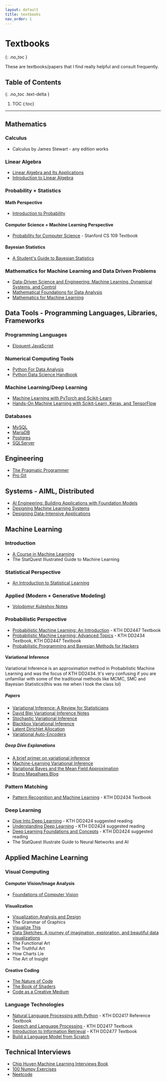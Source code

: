 ```yaml
---
layout: default 
title: textbooks
nav_order: 1
---
```


# Textbooks
{: .no_toc }

These are textbooks/papers that I find really helpful and consult frequently. 

## Table of Contents
{: .no_toc .text-delta }

1. TOC
{:toc}

---
## Mathematics 
### Calculus 
* Calculus by James Stewart - any edition works 

### Linear Algebra 
* [Linear Algebra and Its Applications](https://broman.dev/download/Linear%20Algebra%20and%20its%20Applications%205th%20Edition.pdf)
* [Introduction to Linear Algebra](https://math.mit.edu/~gs/linearalgebra/ila6/indexila6.html)

### Probability + Statistics 
#### Math Perspective 
* [Introduction to Probability](https://drive.google.com/file/d/1VmkAAGOYCTORq1wxSQqy255qLJjTNvBI/edit)
#### Computer Science + Machine Learning Perspective 
* [Probability for Computer Science](https://probabilityforcs.firebaseapp.com/book) - Stanford CS 109 Textbook 
#### Bayesian Statistics 
* [A Student's Guide to Bayesian Statistics](https://sites.math.rutgers.edu/~zeilberg/EM20/Lambert.pdf)

### Mathematics for Machine Learning and Data Driven Problems 
* [Data-Driven Science and Engineering: Machine Learning, Dynamical Systems, and Control](https://databookuw.com/databook.pdf)
* [Mathematical Foundations for Data Analysis](https://mathfordata.github.io/)
* [Mathematics for Machine Learning](https://mml-book.github.io/)

## Data Tools - Programming Languages, Libraries, Frameworks
### Programming Languages 
* [Eloquent JavaScript](https://eloquentjavascript.net/index.html)
### Numerical Computing Tools 
* [Python For Data Analysis](https://wesmckinney.com/book/)
* [Python Data Science Handbook](https://jakevdp.github.io/PythonDataScienceHandbook/)
### Machine Learning/Deep Learning
* [Machine Learning with PyTorch and Scikit-Learn](https://www.oreilly.com/library/view/machine-learning-with/9781801819312/)
* [Hands-On Machine Learning with Scikit-Learn, Keras, and TensorFlow](https://www.oreilly.com/library/view/hands-on-machine-learning/9781098125967/)
### Databases 
* [MySQL](https://www.mysqltutorial.org/)
* [MariaDB](https://www.mariadbtutorial.com/)
* [Postgres](https://www.postgresqltutorial.com/)
* [SQLServer](https://www.sqlservertutorial.net/)

## Engineering 
* [The Pragmatic Programmer](https://pragprog.com/titles/tpp20/the-pragmatic-programmer-20th-anniversary-edition/)
* [Pro Git](https://git-scm.com/book/en/v2)

## Systems - AIML, Distributed 
* [AI Engineering: Building Applications with Foundation Models](https://www.oreilly.com/library/view/ai-engineering/9781098166298/)
* [Designing Machine Learning Systems](https://www.oreilly.com/library/view/designing-machine-learning/9781098107956/)
* [Designing Data-Intensive Applications](https://www.oreilly.com/library/view/designing-data-intensive-applications/9781491903063/)

## Machine Learning 
### Introduction 
* [A Course in Machine Learning](http://ciml.info/)
* The StatQuest Illustrated Guide to Machine Learning

### Statistical Perspective 
* [An Introduction to Statistical Learning](https://www.statlearning.com/)

### Applied (Modern + Generative Modeling)
* [Volodomyr Kuleshov Notes](https://kuleshov-group.github.io/aml-book/intro.html)

### Probabilistic Perspective 
* [Probabilistic Machine Learning: An Introduction](https://probml.github.io/pml-book/book1.html) - KTH DD2447 Textbook
* [Probabilistic Machine Learning: Advanced Topics](https://probml.github.io/pml-book/book2.html) - KTH DD2434 Textbook, KTH DD2447 Textbook
* [Probabilistic Programming and Bayesian Methods for Hackers](https://dataorigami.net/Probabilistic-Programming-and-Bayesian-Methods-for-Hackers/)

#### Variational Inference 
Variational Inference is an approximation method in Probabilistic Machine Learning and was the focus of KTH DD2434. It's very confusing if you are unfamiliar with some of the traditional methods like MCMC, SMC and Bayesian Statistics(this was me when I took the class lol) 
##### Papers 
* [Variational Inference: A Review for Statisticians](https://arxiv.org/abs/1601.00670)
* [David Blei Variational Inference Notes](https://www.cs.princeton.edu/courses/archive/fall11/cos597C/lectures/variational-inference-i.pdf)
* [Stochastic Variational Inference](https://arxiv.org/abs/1206.7051)
* [Blackbox Variational Inference](https://arxiv.org/abs/1401.0118)
* [Latent Dirichlet Allocation](https://ai.stanford.edu/~ang/papers/jair03-lda.pdf)
* [Variational Auto-Encoders](https://arxiv.org/abs/1906.02691)
##### Deep Dive Explanations 
* [A brief primer on variational inference](https://fabiandablander.com/r/Variational-Inference.html)
* [Machine-Learning Variational Inference](https://jonathan-hui.medium.com/machine-learning-variational-inference-273d8e6480bb)
* [Variational Bayes and the Mean Field Approximation](https://bjlkeng.io/posts/variational-bayes-and-the-mean-field-approximation/)
* [Bruno Magalhaes Blog](https://brunomaga.github.io/)

### Pattern Matching 
* [Pattern Recognition and Machine Learning](https://www.microsoft.com/en-us/research/uploads/prod/2006/01/Bishop-Pattern-Recognition-and-Machine-Learning-2006.pdf) - KTH DD2434 Textbook

### Deep Learning 
* [Dive Into Deep Learning](https://d2l.ai/) - KTH DD2424 suggested reading
* [Understanding Deep Learning](https://udlbook.github.io/udlbook/) - KTH DD2424 suggested reading
* [Deep Learning Foundations and Concepts](https://www.bishopbook.com/) - KTH DD2424 suggested reading
* The StatQuest Illustrate Guide to Neural Networks and AI

## Applied Machine Learning
### Visual Computing
#### Computer Vision/Image Analysis
* [Foundations of Computer Vision](https://visionbook.mit.edu/)
#### Visualization 
* [Visualization Analysis and Design](https://www.cs.ubc.ca/~tmm/vadbook/)
* The Grammar of Graphics 
* [Visualize This](https://flowingdata.com/books/)
* [Data Sketches: A journey of imagination, exploration, and beautiful data visualizations](https://www.routledge.com/Data-Sketches-A-journey-of-imagination-exploration-and-beautiful-data-visualizations/Bremer-Wu/p/book/9780367000080)
* The Functional Art 
* The Truthful Art 
* How Charts Lie 
* The Art of Insight
#### Creative Coding
* [The Nature of Code](https://nature-of-code-2nd-edition.netlify.app/)
* [The Book of Shaders](https://thebookofshaders.com/)
* [Code as a Creative Medium](https://mitpress.mit.edu/9780262542043/code-as-creative-medium/)

### Language Technologies 
* [Natural Language Processing with Python](https://www.nltk.org/book/) - KTH DD2417 Reference Textbook
* [Speech and Language Processing ](https://web.stanford.edu/~jurafsky/slp3/) - KTH DD2417 Textbook 
* [Introduction to Information Retrieval](https://nlp.stanford.edu/IR-book/information-retrieval-book.html) - KTH DD2477 Textbook
* [Build a Language Model from Scratch](https://www.manning.com/books/build-a-large-language-model-from-scratch)

## Technical Interviews 
* [Chip Huyen Machine Learning Interviews Book](https://huyenchip.com/ml-interviews-book/)
* [100 Numpy Exercises](https://github.com/rougier/numpy-100)
* [Neetcode](https://neetcode.io/)
 